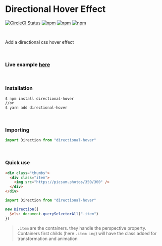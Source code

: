 # Directional Hover Effect

[![CircleCI Status](https://circleci.com/gh/Julien-Amblard/directional-hover.svg?style=shield&circle-token=:circle-token)](https://circleci.com/gh/Julien-Amblard/directional-hover)
[![npm](https://img.shields.io/npm/dt/directional-hover.svg?style=flat-square)](https://www.npmjs.com/package/directional-hover)
[![npm](https://img.shields.io/npm/v/directional-hover.svg?style=flat-square)](https://www.npmjs.com/package/directional-hover)
[![npm](https://img.shields.io/npm/l/directional-hover.svg?style=flat-square)](https://github.com/CassetteRocks/directional-hover/blob/master/LICENSE)

<br />

Add a directional css hover effect

<br />

### Live example [here](https://codepen.io/Capse/pen/jOOgVJq) 

<br />

### Installation

```bash
$ npm install directional-hover
//or
$ yarn add directional-hover
```
<br/>

### Importing
```js
import Direction from "directional-hover"
```

<br/>


### Quick use
```html
<div class="thumbs">
  <div class="item">
    <img src="https://picsum.photos/350/300" />
  </div>
</div>
```
```js
import Direction from "directional-hover"

new Direction({ 
  $els: document.querySelectorAll(".item") 
})
```
> `.item` are the containers. they handle the perspective property.
Containers first childs (here `.item img`) will have the class added for transformation and animation
